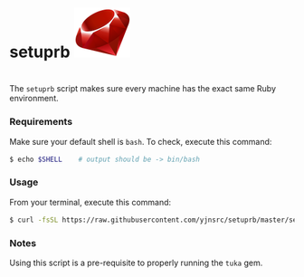 # setuprb ![picture](img/ruby.png)
#
The `setuprb` script makes sure every machine has the exact same Ruby environment.


### Requirements

Make sure your default shell is `bash`. To check, execute this command:

```bash
$ echo $SHELL    # output should be -> bin/bash
```


### Usage

From your terminal, execute this command:
```bash
$ curl -fsSL https://raw.githubusercontent.com/yjnsrc/setuprb/master/setuprb | bash /dev/stdin arg0 arg1 && . ~/.bashrc
```


### Notes

Using this script is a pre-requisite to properly running the `tuka` gem.
